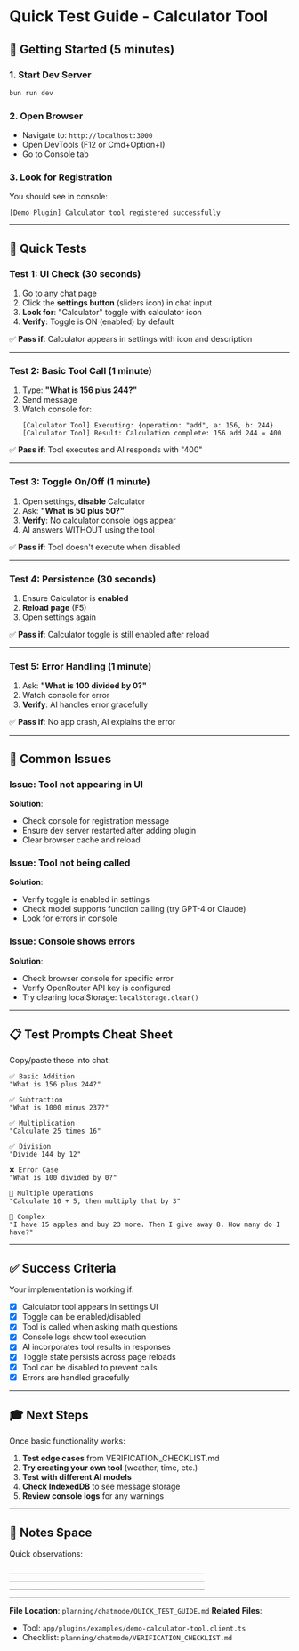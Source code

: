 # Quick Test Guide - Calculator Tool

## 🚀 Getting Started (5 minutes)

### 1. Start Dev Server
```bash
bun run dev
```

### 2. Open Browser
- Navigate to: `http://localhost:3000`
- Open DevTools (F12 or Cmd+Option+I)
- Go to Console tab

### 3. Look for Registration
You should see in console:
```
[Demo Plugin] Calculator tool registered successfully
```

---

## 🎯 Quick Tests

### Test 1: UI Check (30 seconds)
1. Go to any chat page
2. Click the **settings button** (sliders icon) in chat input
3. **Look for**: "Calculator" toggle with calculator icon
4. **Verify**: Toggle is ON (enabled) by default

✅ **Pass if**: Calculator appears in settings with icon and description

---

### Test 2: Basic Tool Call (1 minute)
1. Type: **"What is 156 plus 244?"**
2. Send message
3. Watch console for:
   ```
   [Calculator Tool] Executing: {operation: "add", a: 156, b: 244}
   [Calculator Tool] Result: Calculation complete: 156 add 244 = 400
   ```

✅ **Pass if**: Tool executes and AI responds with "400"

---

### Test 3: Toggle On/Off (1 minute)
1. Open settings, **disable** Calculator
2. Ask: **"What is 50 plus 50?"**
3. **Verify**: No calculator console logs appear
4. AI answers WITHOUT using the tool

✅ **Pass if**: Tool doesn't execute when disabled

---

### Test 4: Persistence (30 seconds)
1. Ensure Calculator is **enabled**
2. **Reload page** (F5)
3. Open settings again

✅ **Pass if**: Calculator toggle is still enabled after reload

---

### Test 5: Error Handling (1 minute)
1. Ask: **"What is 100 divided by 0?"**
2. Watch console for error
3. **Verify**: AI handles error gracefully

✅ **Pass if**: No app crash, AI explains the error

---

## 🐛 Common Issues

### Issue: Tool not appearing in UI
**Solution**: 
- Check console for registration message
- Ensure dev server restarted after adding plugin
- Clear browser cache and reload

### Issue: Tool not being called
**Solution**:
- Verify toggle is enabled in settings
- Check model supports function calling (try GPT-4 or Claude)
- Look for errors in console

### Issue: Console shows errors
**Solution**:
- Check browser console for specific error
- Verify OpenRouter API key is configured
- Try clearing localStorage: `localStorage.clear()`

---

## 📋 Test Prompts Cheat Sheet

Copy/paste these into chat:

```
✅ Basic Addition
"What is 156 plus 244?"

✅ Subtraction  
"What is 1000 minus 237?"

✅ Multiplication
"Calculate 25 times 16"

✅ Division
"Divide 144 by 12"

❌ Error Case
"What is 100 divided by 0?"

🔄 Multiple Operations
"Calculate 10 + 5, then multiply that by 3"

🧪 Complex
"I have 15 apples and buy 23 more. Then I give away 8. How many do I have?"
```

---

## ✅ Success Criteria

Your implementation is working if:

- [x] Calculator tool appears in settings UI
- [x] Toggle can be enabled/disabled
- [x] Tool is called when asking math questions
- [x] Console logs show tool execution
- [x] AI incorporates tool results in responses
- [x] Toggle state persists across page reloads
- [x] Tool can be disabled to prevent calls
- [x] Errors are handled gracefully

---

## 🎓 Next Steps

Once basic functionality works:

1. **Test edge cases** from VERIFICATION_CHECKLIST.md
2. **Try creating your own tool** (weather, time, etc.)
3. **Test with different AI models**
4. **Check IndexedDB** to see message storage
5. **Review console logs** for any warnings

---

## 📝 Notes Space

Quick observations:
```
_________________________________________________
_________________________________________________
_________________________________________________
```

---

**File Location**: `planning/chatmode/QUICK_TEST_GUIDE.md`
**Related Files**:
- Tool: `app/plugins/examples/demo-calculator-tool.client.ts`
- Checklist: `planning/chatmode/VERIFICATION_CHECKLIST.md`

